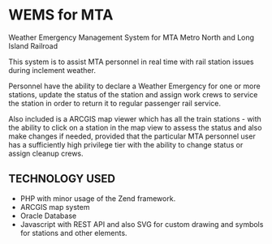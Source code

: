 # WEMS for MTA
Weather Emergency Management System for MTA Metro North and Long Island Railroad

This system is to assist MTA personnel in real time with rail station issues during inclement weather.

Personnel have the ability to declare a Weather Emergency for one or more stations, update the status of the station 
and assign work crews to service the station in order to return it to regular passenger rail service.

Also included is a ARCGIS map viewer which has all the train stations - with the ability to click on a station in the map view to 
assess the status and also make changes if needed, provided that the particular MTA personnel user has a sufficiently high
privilege tier with the ability to change status or assign cleanup crews.

## TECHNOLOGY USED

- PHP with minor usage of the Zend framework.
- ARCGIS map system
- Oracle Database
- Javascript with REST API and also SVG for custom drawing and symbols for stations and other elements.
